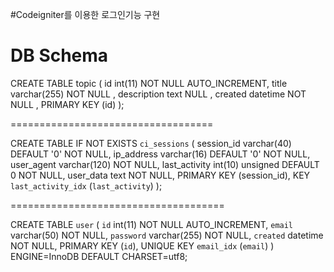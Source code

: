 #Codeigniter를 이용한 로그인기능 구현


# DB Schema

CREATE TABLE topic (
    id  int(11) NOT NULL AUTO_INCREMENT,
    title  varchar(255) NOT NULL ,
    description  text NULL ,
    created  datetime NOT NULL ,
    PRIMARY KEY (id)
);

===================================


CREATE TABLE IF NOT EXISTS  `ci_sessions` (
    session_id varchar(40) DEFAULT '0' NOT NULL,
    ip_address varchar(16) DEFAULT '0' NOT NULL,
    user_agent varchar(120) NOT NULL,
    last_activity int(10) unsigned DEFAULT 0 NOT NULL,
    user_data text NOT NULL,
    PRIMARY KEY (session_id),
    KEY `last_activity_idx` (`last_activity`)
);


=====================================


CREATE TABLE `user` (
  `id` int(11) NOT NULL AUTO_INCREMENT,
  `email` varchar(50) NOT NULL,
  `password` varchar(255) NOT NULL,
  `created` datetime NOT NULL,
  PRIMARY KEY (`id`),
  UNIQUE KEY `email_idx` (`email`)
) ENGINE=InnoDB DEFAULT CHARSET=utf8;
